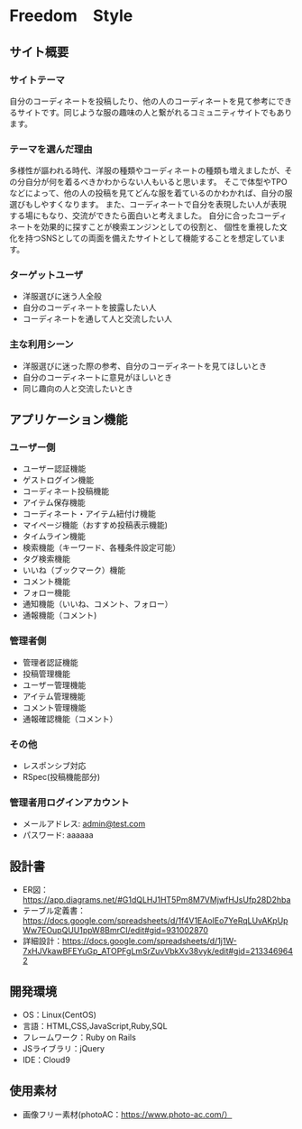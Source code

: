 # Freedom　Style

## サイト概要
### サイトテーマ
自分のコーディネートを投稿したり、他の人のコーディネートを見て参考にできるサイトです。同じような服の趣味の人と繋がれるコミュニティサイトでもあります。

### テーマを選んだ理由
多様性が謳われる時代、洋服の種類やコーディネートの種類も増えましたが、その分自分が何を着るべきかわからない人もいると思います。
そこで体型やTPOなどによって、他の人の投稿を見てどんな服を着ているのかわかれば、自分の服選びもしやすくなります。
また、コーディネートで自分を表現したい人が表現する場にもなり、交流ができたら面白いと考えました。
自分に合ったコーディネートを効果的に探すことが検索エンジンとしての役割と、
個性を重視した文化を持つSNSとしての両面を備えたサイトとして機能することを想定しています。

### ターゲットユーザ
- 洋服選びに迷う人全般
- 自分のコーディネートを披露したい人
- コーディネートを通して人と交流したい人

### 主な利用シーン
- 洋服選びに迷った際の参考、自分のコーディネートを見てほしいとき
- 自分のコーディネートに意見がほしいとき
- 同じ趣向の人と交流したいとき

## アプリケーション機能

### ユーザー側
- ユーザー認証機能
- ゲストログイン機能
- コーディネート投稿機能
- アイテム保存機能
- コーディネート・アイテム紐付け機能
- マイページ機能（おすすめ投稿表示機能)
- タイムライン機能
- 検索機能（キーワード、各種条件設定可能）
- タグ検索機能
- いいね（ブックマーク）機能
- コメント機能
- フォロー機能
- 通知機能（いいね、コメント、フォロー）
- 通報機能（コメント)

### 管理者側
- 管理者認証機能
- 投稿管理機能
- ユーザー管理機能
- アイテム管理機能
- コメント管理機能
- 通報確認機能（コメント）

### その他
- レスポンシブ対応
- RSpec(投稿機能部分)

### 管理者用ログインアカウント
- メールアドレス: admin@test.com
- パスワード: aaaaaa

## 設計書
- ER図：https://app.diagrams.net/#G1dQLHJ1HT5Pm8M7VMjwfHJsUfp28D2hba
- テーブル定義書：https://docs.google.com/spreadsheets/d/1f4V1EAoIEo7YeRqLUvAKpUpWw7EOupQUU1ppW8BmrCI/edit#gid=931002870
- 詳細設計：https://docs.google.com/spreadsheets/d/1j1W-7xHJVkawBFEYuGp_ATOPFgLmSrZuvVbkXv38vyk/edit#gid=2133469642

## 開発環境
- OS：Linux(CentOS)
- 言語：HTML,CSS,JavaScript,Ruby,SQL
- フレームワーク：Ruby on Rails
- JSライブラリ：jQuery
- IDE：Cloud9

## 使用素材
- 画像フリー素材(photoAC：https://www.photo-ac.com/）